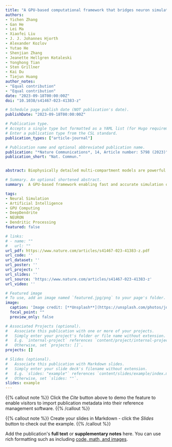 ```yaml
---
title: "A GPU-based computational framework that bridges neuron simulation and artificial intelligence"
authors:
- Yichen Zhang
- Gan He
- Lei Ma
- Xiaofei Liu
- J. J. Johannes Hjorth
- Alexander Kozlov
- Yutao He
- Shenjian Zhang
- Jeanette Hellgren Kotaleski
- Yonghong Tian
- Sten Grillner
- Kai Du
- Tiejun Huang
author_notes:
- "Equal contribution"
- "Equal contribution"
date: "2023-09-18T00:00:00Z"
doi: "10.1038/s41467-023-41383-z"

# Schedule page publish date (NOT publication's date).
publishDate: "2023-09-18T00:00:00Z"

# Publication type.
# Accepts a single type but formatted as a YAML list (for Hugo requirements).
# Enter a publication type from the CSL standard.
publication_types: ["article-journal"]

# Publication name and optional abbreviated publication name.
publication: "*Nature Communications*, 14, Article number: 5798 (2023)"
publication_short: "Nat. Commun."


abstract: Biophysically detailed multi-compartment models are powerful tools to explore computational principles of the brain and also serve as a theoretical framework to generate algorithms for artificial intelligence (AI) systems. However, the expensive computational cost severely limits the applications in both the neuroscience and AI fields. The major bottleneck during simulating detailed compartment models is the ability of a simulator to solve large systems of linear equations. Here, we present a novel Dendritic Hierarchical Scheduling (DHS) method to markedly accelerate such a process. We theoretically prove that the DHS implementation is computationally optimal and accurate. This GPU-based method performs with 2-3 orders of magnitude higher speed than that of the classic serial Hines method in the conventional CPU platform. We build a DeepDendrite framework, which integrates the DHS method and the GPU computing engine of the NEURON simulator and demonstrate applications of DeepDendrite in neuroscience tasks. We investigate how spatial patterns of spine inputs affect neuronal excitability in a detailed human pyramidal neuron model with 25,000 spines. Furthermore, we provide a brief discussion on the potential of DeepDendrite for AI, specifically highlighting its ability to enable the efficient training of biophysically detailed models in typical image classification tasks.

# Summary. An optional shortened abstract.
summary:  A GPU-based framework enabling fast and accurate simulation of biophysical neuron models, with potential for both neuroscience and AI.

tags:
- Neural Simulation
- Artificial Intelligence
- GPU Computing
- DeepDendrite
- NEURON
- Dendritic Processing
featured: false

# links:
# - name: ""
#   url: ""
url_pdf: https://www.nature.com/articles/s41467-023-41383-z.pdf
url_code: ''
url_dataset: ''
url_poster: ''
url_project: ''
url_slides: ''
url_source: 'https://www.nature.com/articles/s41467-023-41383-z'
url_video: ''

# Featured image
# To use, add an image named `featured.jpg/png` to your page's folder. 
image:
  caption: 'Image credit: [**Unsplash**](https://unsplash.com/photos/jdD8gXaTZsc)'
  focal_point: ""
  preview_only: false

# Associated Projects (optional).
#   Associate this publication with one or more of your projects.
#   Simply enter your project's folder or file name without extension.
#   E.g. `internal-project` references `content/project/internal-project/index.md`.
#   Otherwise, set `projects: []`.
projects: []

# Slides (optional).
#   Associate this publication with Markdown slides.
#   Simply enter your slide deck's filename without extension.
#   E.g. `slides: "example"` references `content/slides/example/index.md`.
#   Otherwise, set `slides: ""`.
slides: example
---
```


{{% callout note %}}
Click the *Cite* button above to demo the feature to enable visitors to import publication metadata into their reference management software.
{{% /callout %}}

{{% callout note %}}
Create your slides in Markdown - click the *Slides* button to check out the example.
{{% /callout %}}

Add the publication's **full text** or **supplementary notes** here. You can use rich formatting such as including [code, math, and images](https://docs.hugoblox.com/content/writing-markdown-latex/).
